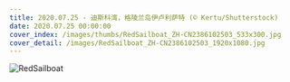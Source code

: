 ```yaml
---
title: 2020.07.25 - 迪斯科湾，格陵兰岛伊卢利萨特 (© Kertu/Shutterstock)
date: 2020.07.25 00:00:00
cover_index: /images/thumbs/RedSailboat_ZH-CN2386102503_533x300.jpg
cover_detail: /images/RedSailboat_ZH-CN2386102503_1920x1080.jpg
---
```


![RedSailboat](/images/RedSailboat_ZH-CN2386102503_1920x1080.jpg)
